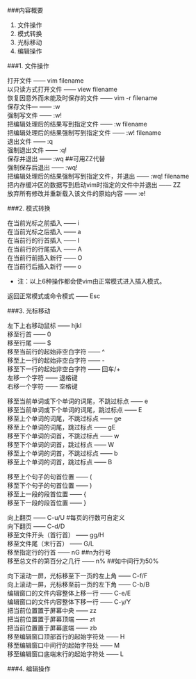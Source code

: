 ###内容概要

1. 文件操作
2. 模式转换
3. 光标移动
4. 编辑操作

###1. 文件操作

打开文件 —— vim filename  
以只读方式打开文件 —— view filename  
恢复因意外而未能及时保存的文件 —— vim  -r filename  
保存文件— —— :w  
强制写文件 —— :w!  
把编辑处理后的结果写到指定文件 —— :w filename  
把编辑处理后的结果强制写到指定文件 —— :w! filename  
退出文件 —— :q  
强制退出文件 —— :q!  
保存并退出 —— :wq   ##可用ZZ代替  
强制保存后退出 —— :wq!  
把编辑处理后的结果强制写到指定文件，并退出 —— :wq! filename  
把内存缓冲区的数据写到启动vim时指定的文件中并退出 —— ZZ  
放弃所有修改并重新载入该文件的原始内容 —— :e!

###2. 模式转换

在当前光标之前插入 —— i  
在当前光标之后插入 —— a  
在当前行的行首插入 —— I  
在当前行的行尾插入 —— A  
在当前行前插入新行 —— O  
在当前行后插入新行 —— o  
+ 注：以上6种操作都会使vim由正常模式进入插入模式。

返回正常模式或命令模式 —— Esc

###3. 光标移动

左下上右移动鼠标 —— hjkl  
移至行首 —— 0  
移至行尾 —— $  
移至当前行的起始非空白字符 —— ^  
移至上一行的起始非空白字符 —— -  
移至下一行的起始非空白字符 —— 回车/+  
左移一个字符 —— 退格键  
右移一个字符 —— 空格键  

移至当前单词或下个单词的词尾，不跳过标点 —— e  
移至当前单词或下个单词的词尾，跳过标点 —— E  
移至上个单词的词尾，不跳过标点 —— ge  
移至上个单词的词尾，跳过标点 —— gE  
移至下个单词的词首，不跳过标点 —— w  
移至下个单词的词首，跳过标点 —— W  
移至上个单词的词首，不跳过标点 —— b  
移至上个单词的词首，跳过标点 —— B  

移至上个句子的句首位置 —— (  
移至下个句子的句首位置 —— )  
移至上一段的段首位置 —— {  
移至下一段的段首位置 —— }  

向上翻页 —— C-u/U  #每页的行数可自定义  
向下翻页 —— C-d/D  
移至文件开头（首行首） —— gg/H  
移至文件尾（末行首） —— G/L  
移至指定行的行首 —— nG  ##n为行号  
移至总文件的第百分之几行 —— n%  ##如中间行为50%  

向下滚动一屏，光标移至下一页的左上角 —— C-f/F  
向上滚动一屏，光标移至前一页的左下角 —— C-b/B  
编辑窗口的文件内容整体上移一行 —— C-e/E  
编辑窗口的文件内容整体下移一行 —— C-y/Y  
把当前位置置于屏幕中央 —— zz  
把当前位置置于屏幕顶端 —— zt  
把当前位置置于屏幕底端 —— zb  
移至编辑窗口顶部首行的起始字符处 —— H  
移至编辑窗口中间行的起始字符处 —— M  
移至编辑窗口底端末行的起始字符处 —— L  

###4. 编辑操作